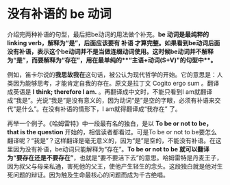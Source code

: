 # 没有补语的 be 动词

介绍完两种补语的句型，最后把be动词的用法做个补充。<b>be 动词是最纯粹的**linking verb**，**解释为“是”**，后面应该要有 补语 才算完整。**如果看到be动词后面没有补语**，表示这个be动词**并不是当做连缀动词**使用。**这时候be动词并不解释为“是”，而要解释为“存在”**，用在最单纯的**“主语+动词(S+V)"的句型中**。</b>

例如，笛卡尔说的**我思故我在**这句话，被公认为现代哲学的开始。它的意思是：人类因为能够思考，才能肯定自我的存在。原文是拉丁文 Cogito ergo sum 。翻译成英语是 **I think; therefore I am.** 。再翻译成中文时，不能只看到I am就翻译成“我是”。光说“我是”是没有意义的，因为动词“是”是空的字眼，必须有补语来交代“是什么”。在没有补语的情形下，I am就得翻译成“我存在” 了。  

再举一个例子。《哈姆雷特》中一段最有名的独白，是以 **To be or not to be，that is the question** 开始的，相信读者都看过。可是To be or not to be要怎么翻译呢？“我是”？这样翻译是毫无意义的，因为“是”是空的，不能没有补语。在这里因为没有补语，be动词只能解释为“存在”。**To be or not to be 就可以翻译为“要存在还是不要存在”**，也就是“要不要活下去”的意思。哈姆雷特是丹麦王子，因为叔父与母亲私通，害死他的父王，使他产生轻生的念头。这段独白就是他对生死问题的辩证。因为触及生命最核心的问题而成为千古绝唱。